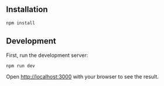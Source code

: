 
## Installation

```bash
npm install
```

## Development

First, run the development server:

```bash
npm run dev
```

Open [http://localhost:3000](http://localhost:3000) with your browser to see the result.


